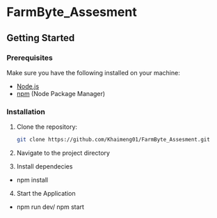 # FarmByte_Assesment

## Getting Started

### Prerequisites

Make sure you have the following installed on your machine:

- [Node.js](https://nodejs.org/)
- [npm](https://www.npmjs.com/) (Node Package Manager)

### Installation

1. Clone the repository:

   ```bash
   git clone https://github.com/Khaimeng01/FarmByte_Assesment.git

2. Navigate to the project directory

3. Install dependecies
- npm install

4. Start the Application
- npm run dev/ npm start
